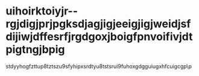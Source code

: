 # uihoirktoiyjr--rgjdigjprjpgksdjagjigjeeigjigjweidjsfdijiwjdffesrfjrgdgoxjboigfpnvoifivjdtpigtngjbpig
stdyyhogfzttup8tztszu9sfyhipxsrdtyu8tstsrui9fuhoxgdgguiugxhfcuigcgp\p
